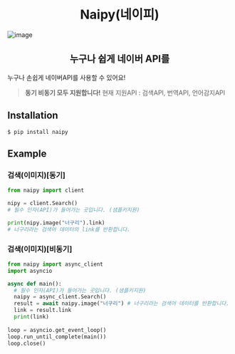 <div align="center">
  <h1>Naipy(네이피)</h1>
</div>

![image](https://user-images.githubusercontent.com/103942316/184539416-9568fad2-24ed-4832-8f01-e2775a89fafe.png)

<div align="center">
  <h2>누구나 쉽게 네이버 API를</h2>
</div>

누구나 손쉽게 네이버API를 사용할 수 있어요!
> **동기 비동기 모두 지원합니다!**
> 현재 지원API : 검색API, 번역API, 언어감지API

## Installation
```
$ pip install naipy
```
## Example
### 검색(이미지)[동기]
```py
from naipy import client

nipy = client.Search()
# 필수 인자(API)가 들어가는 곳입니다. (샘플키지원)

print(nipy.image("너구리").link)
# 너구리라는 검색어 데이터의 link를 반환합니다.
```
### 검색(이미지)[비동기]
```py
from naipy import async_client
import asyncio

async def main():
  # 필수 인자(API)가 들어가는 곳입니다. (샘플키지원)
  naipy = async_client.Search()
  result = await naipy.image("너구리") # 너구리라는 검색어 데이터를 반환합니다.
  link = result.link 
  print(link)
  
loop = asyncio.get_event_loop()
loop.run_until_complete(main())
loop.close()  
```
